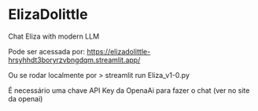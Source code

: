 # ElizaDolittle
Chat Eliza with modern LLM


Pode ser acessada por:
https://elizadolittle-hrsyhhdt3boryrzvbngdqm.streamlit.app/

Ou se rodar localmente por  > streamlit run Eliza_v1-0.py

É necessário uma chave API Key da OpenaAi para fazer o chat (ver no site da openai)
